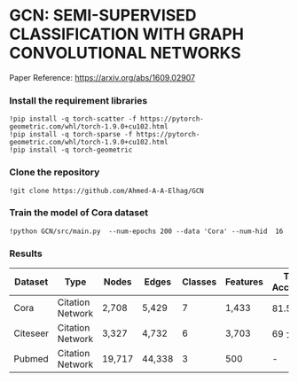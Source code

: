 # GCN: SEMI-SUPERVISED CLASSIFICATION WITH GRAPH CONVOLUTIONAL NETWORKS 

Paper Reference: https://arxiv.org/abs/1609.02907

### Install the requirement libraries

```git
!pip install -q torch-scatter -f https://pytorch-geometric.com/whl/torch-1.9.0+cu102.html
!pip install -q torch-sparse -f https://pytorch-geometric.com/whl/torch-1.9.0+cu102.html
!pip install -q torch-geometric
```

### Clone the repository

```git
!git clone https://github.com/Ahmed-A-A-Elhag/GCN
```

### Train the model of Cora dataset

```git
!python GCN/src/main.py  --num-epochs 200 --data 'Cora' --num-hid  16  
```

### Results




|    Dataset      |          Type  | Nodes          |Edges         | Classes     | Features   |Test Accuracy    |
| -------------   | -------------    |------------- |------------- |------------- |------------- |-------------------- |
| Cora            |  Citation Network |     2,708   |   5,429      |     7        |    1,433     |       81.5 士 1      |    
| Citeseer        |  Citation Network |     3,327   |   4,732      |     6        |    3,703     |       69 士  0.8    |    
| Pubmed          | Citation Network   |    19,717  |   44,338     |     3        |500           |       -       |     
